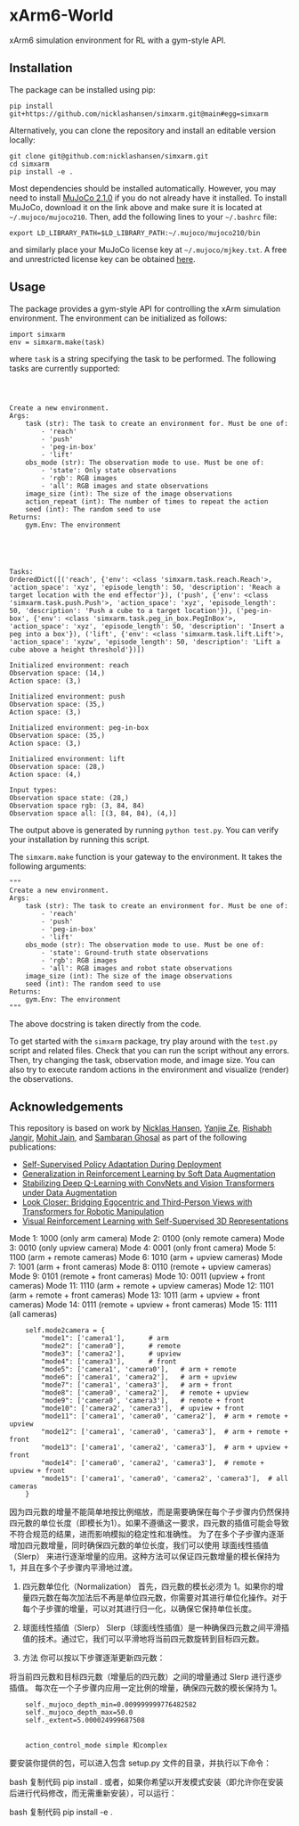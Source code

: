 # xArm6-World
xArm6 simulation environment for RL with a gym-style API.


## Installation

The package can be installed using pip:
```
pip install git+https://github.com/nicklashansen/simxarm.git@main#egg=simxarm
```

Alternatively, you can clone the repository and install an editable version locally:
```
git clone git@github.com:nicklashansen/simxarm.git
cd simxarm
pip install -e .
```

Most dependencies should be installed automatically. However, you may need to install [MuJoCo 2.1.0](https://github.com/deepmind/mujoco/releases/tag/2.1.0) if you do not already have it installed. To install MuJoCo, download it on the link above and make sure it is located at `~/.mujoco/mujoco210`. Then, add the following lines to your `~/.bashrc` file:
```
export LD_LIBRARY_PATH=$LD_LIBRARY_PATH:~/.mujoco/mujoco210/bin
```
and similarly place your MuJoCo license key at `~/.mujoco/mjkey.txt`. A free and unrestricted license key can be obtained [here](https://www.roboti.us/file/mjkey.txt).


## Usage

The package provides a gym-style API for controlling the xArm simulation environment. The environment can be initialized as follows:
```
import simxarm
env = simxarm.make(task)
```
where `task` is a string specifying the task to be performed. The following tasks are currently supported:
```



Create a new environment.
Args:
    task (str): The task to create an environment for. Must be one of:
        - 'reach'
        - 'push'
        - 'peg-in-box'
        - 'lift'
    obs_mode (str): The observation mode to use. Must be one of:
        - 'state': Only state observations
        - 'rgb': RGB images
        - 'all': RGB images and state observations
    image_size (int): The size of the image observations
    action_repeat (int): The number of times to repeat the action
    seed (int): The random seed to use
Returns:
    gym.Env: The environment





Tasks:
OrderedDict([('reach', {'env': <class 'simxarm.task.reach.Reach'>, 'action_space': 'xyz', 'episode_length': 50, 'description': 'Reach a target location with the end effector'}), ('push', {'env': <class 'simxarm.task.push.Push'>, 'action_space': 'xyz', 'episode_length': 50, 'description': 'Push a cube to a target location'}), ('peg-in-box', {'env': <class 'simxarm.task.peg_in_box.PegInBox'>, 'action_space': 'xyz', 'episode_length': 50, 'description': 'Insert a peg into a box'}), ('lift', {'env': <class 'simxarm.task.lift.Lift'>, 'action_space': 'xyzw', 'episode_length': 50, 'description': 'Lift a cube above a height threshold'})])

Initialized environment: reach
Observation space: (14,)
Action space: (3,)

Initialized environment: push
Observation space: (35,)
Action space: (3,)

Initialized environment: peg-in-box
Observation space: (35,)
Action space: (3,)

Initialized environment: lift
Observation space: (28,)
Action space: (4,)

Input types:
Observation space state: (28,)
Observation space rgb: (3, 84, 84)
Observation space all: [(3, 84, 84), (4,)]

```
The output above is generated by running `python test.py`. You can verify your installation by running this script.

The `simxarm.make` function is your gateway to the environment. It takes the following arguments:
```
"""
Create a new environment.
Args:
    task (str): The task to create an environment for. Must be one of:
        - 'reach'
        - 'push'
        - 'peg-in-box'
        - 'lift'
    obs_mode (str): The observation mode to use. Must be one of:
        - 'state': Ground-truth state observations
        - 'rgb': RGB images
        - 'all': RGB images and robot state observations
    image_size (int): The size of the image observations
    seed (int): The random seed to use
Returns:
    gym.Env: The environment
""" 
```
The above docstring is taken directly from the code.

To get started with the `simxarm` package, try play around with the `test.py` script and related files. Check that you can run the script without any errors. Then, try changing the task, observation mode, and image size. You can also try to execute random actions in the environment and visualize (render) the observations.


## Acknowledgements
This repository is based on work by [Nicklas Hansen](https://nicklashansen.github.io/), [Yanjie Ze](https://yanjieze.com/), [Rishabh Jangir](https://jangirrishabh.github.io/), [Mohit Jain](https://natsu6767.github.io/), and [Sambaran Ghosal](https://github.com/SambaranRepo) as part of the following publications:
* [Self-Supervised Policy Adaptation During Deployment](https://arxiv.org/abs/2007.04309)
* [Generalization in Reinforcement Learning by Soft Data Augmentation](https://arxiv.org/abs/2011.13389)
* [Stabilizing Deep Q-Learning with ConvNets and Vision Transformers under Data Augmentation](https://arxiv.org/abs/2107.00644)
* [Look Closer: Bridging Egocentric and Third-Person Views with Transformers for Robotic Manipulation](https://arxiv.org/abs/2201.07779)
* [Visual Reinforcement Learning with Self-Supervised 3D Representations](https://arxiv.org/abs/2210.07241)






Mode 1: 1000 (only arm camera)
Mode 2: 0100 (only remote camera)
Mode 3: 0010 (only upview camera)
Mode 4: 0001 (only front camera)
Mode 5: 1100 (arm + remote cameras)
Mode 6: 1010 (arm + upview cameras)
Mode 7: 1001 (arm + front cameras)
Mode 8: 0110 (remote + upview cameras)
Mode 9: 0101 (remote + front cameras)
Mode 10: 0011 (upview + front cameras)
Mode 11: 1110 (arm + remote + upview cameras)
Mode 12: 1101 (arm + remote + front cameras)
Mode 13: 1011 (arm + upview + front cameras)
Mode 14: 0111 (remote + upview + front cameras)
Mode 15: 1111 (all cameras)

		self.mode2camera = {
            "mode1": ['camera1'],      # arm
            "mode2": ['camera0'],      # remote
            "mode3": ['camera2'],      # upview
            "mode4": ['camera3'],      # front
            "mode5": ['camera1', 'camera0'],   # arm + remote
            "mode6": ['camera1', 'camera2'],   # arm + upview
            "mode7": ['camera1', 'camera3'],   # arm + front
            "mode8": ['camera0', 'camera2'],   # remote + upview
            "mode9": ['camera0', 'camera3'],   # remote + front
            "mode10": ['camera2', 'camera3'],  # upview + front
            "mode11": ['camera1', 'camera0', 'camera2'],  # arm + remote + upview
            "mode12": ['camera1', 'camera0', 'camera3'],  # arm + remote + front
            "mode13": ['camera1', 'camera2', 'camera3'],  # arm + upview + front
            "mode14": ['camera0', 'camera2', 'camera3'],  # remote + upview + front
            "mode15": ['camera1', 'camera0', 'camera2', 'camera3'],  # all cameras
        }


因为四元数的增量不能简单地按比例缩放，而是需要确保在每个子步骤内仍然保持四元数的单位长度（即模长为1）。如果不遵循这一要求，四元数的插值可能会导致不符合规范的结果，进而影响模拟的稳定性和准确性。
为了在多个子步骤内逐渐增加四元数增量，同时确保四元数的单位长度，我们可以使用 球面线性插值（Slerp） 来进行逐渐增量的应用。这种方法可以保证四元数增量的模长保持为1，并且在多个子步骤内平滑地过渡。

1. 四元数单位化（Normalization）
首先，四元数的模长必须为 1。如果你的增量四元数在每次加法后不再是单位四元数，你需要对其进行单位化操作。对于每个子步骤的增量，可以对其进行归一化，以确保它保持单位长度。

2. 球面线性插值（Slerp）
Slerp（球面线性插值）是一种确保四元数之间平滑插值的技术。通过它，我们可以平滑地将当前四元数旋转到目标四元数。

3. 方法
你可以按以下步骤逐渐更新四元数：

将当前四元数和目标四元数（增量后的四元数）之间的增量通过 Slerp 进行逐步插值。
每次在一个子步骤内应用一定比例的增量，确保四元数的模长保持为 1。


		self._mujoco_depth_min=0.009999999776482582
		self._mujoco_depth_max=50.0
		self._extent=5.000024999687508


        action_control_mode simple 和complex


要安装你提供的包，可以进入包含 setup.py 文件的目录，并执行以下命令：

bash
复制代码
pip install .
或者，如果你希望以开发模式安装（即允许你在安装后进行代码修改，而无需重新安装），可以运行：

bash
复制代码
pip install -e .